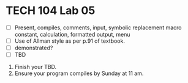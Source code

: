 # TECH 104 Lab 05
- [ ] Present, compiles, comments, input, symbolic replacement macro constant, calculation, formatted output, menu   
- [ ] Use of Allman style as per p.91 of textbook.
- [ ] demonstrated?
- [ ] TBD

1.  Finish your TBD.
4.  Ensure your program compiles by Sunday at 11 am.
